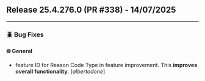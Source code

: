 ## Release 25.4.276.0 (PR #338) - 14/07/2025
---
### 🪲 Bug Fixes

#### 🌐 General
  * feature ID for Reason Code Type in feature improvement. This **improves overall functionality**. [*albertodone*]

